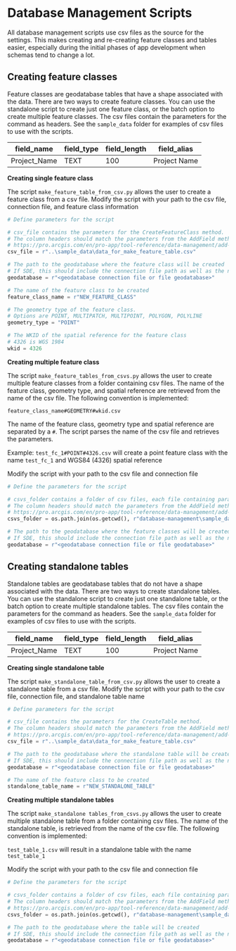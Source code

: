 # Database Management Scripts 

All database management scripts use csv files as the source for the settings. This makes creating and re-creating feature classes and tables easier, especially during the initial phases of app development when schemas tend to change a lot. 

## Creating feature classes

Feature classes are geodatabase tables that have a shape associated with the data. There are two ways to create feature classes. You can use the standalone script to create just one feature class, or the batch option to create multiple feature classes. The csv files contain the parameters for the command as headers. See the `sample_data` folder for examples of csv files to use with the scripts. 

field_name | field_type	| field_length | field_alias
--- | --- | --- | ---
Project_Name  |  TEXT    | 100    | Project Name   |

**Creating single feature class**

The script `make_feature_table_from_csv.py` allows the user to create a feature class from a csv file. Modify the script with your path to the csv file, connection file, and feature class information

```python
# Define parameters for the script

# csv_file contains the parameters for the CreateFeatureClass method. 
# The column headers should match the parameters from the AddField method. 
# https://pro.arcgis.com/en/pro-app/tool-reference/data-management/add-field.htm
csv_file = r"..\sample_data\data_for_make_feature_table.csv"

# The path to the geodatabase where the feature class will be created
# If SDE, this should include the connection file path as well as the name of the database
geodatabase = r"<geodatabase connection file or file geodatabase>"

# The name of the feature class to be created 
feature_class_name = r"NEW_FEATURE_CLASS"

# The geometry type of the feature class. 
# Options are POINT, MULTIPATCH, MULTIPOINT, POLYGON, POLYLINE 
geometry_type = "POINT"

# The WKID of the spatial reference for the feature class
# 4326 is WGS 1984
wkid = 4326
```

**Creating multiple feature class**

The script `make_feature_tables_from_csvs.py` allows the user to create multiple feature classes from a folder containing csv files. The name of the feature class, geometry type, and spatial reference are retrieved from the name of the csv file. The following convention is implemented:

`feature_class_name#GEOMETRY#wkid.csv`

The name of the feature class, geometry type and spatial reference are separated by a `#`. The script parses the name of the csv file and retrieves the parameters. 

Example: `test_fc_1#POINT#4326.csv` will create a point feature class with the name `test_fc_1` and WGS84 (4326) spatial reference

Modify the script with your path to the csv file and connection file

```python
# Define the parameters for the script

# csvs_folder contains a folder of csv files, each file containing parameters for the CreateFeatureClass method
# The column headers should match the parameters from the AddField method. 
# https://pro.arcgis.com/en/pro-app/tool-reference/data-management/add-field.htm
csvs_folder = os.path.join(os.getcwd(), r"database-management\sample_data\batch\make_feature_tables")

# The path to the geodatabase where the feature classes will be created
# If SDE, this should include the connection file path as well as the name of the database
geodatabase = r"<geodatabase connection file or file geodatabase>"
```

## Creating standalone tables

Standalone tables are geodatabase tables that do not have a shape associated with the data. There are two ways to create standalone tables. You can use the standalone script to create just one standalone table, or the batch option to create multiple standalone tables. The csv files contain the parameters for the command as headers. See the `sample_data` folder for examples of csv files to use with the scripts. 

field_name | field_type	| field_length | field_alias
--- | --- | --- | ---
Project_Name  |  TEXT    | 100    | Project Name   |

**Creating single standalone table**

The script `make_standalone_table_from_csv.py` allows the user to create a standalone table from a csv file. Modify the script with your path to the csv file, connection file, and standalone table name

```python
# Define parameters for the script

# csv_file contains the parameters for the CreateTable method. 
# The column headers should match the parameters from the AddField method. 
# https://pro.arcgis.com/en/pro-app/tool-reference/data-management/add-field.htm
csv_file = r"..\sample_data\data_for_make_feature_table.csv"

# The path to the geodatabase where the standalone table will be created
# If SDE, this should include the connection file path as well as the name of the database
geodatabase = r"<geodatabase connection file or file geodatabase>"

# The name of the feature class to be created 
standalone_table_name = r"NEW_STANDALONE_TABLE"
```

**Creating multiple standalone tables**

The script `make_standalone tables_from_csvs.py` allows the user to create multiple standalone table from a folder containing csv files. The name of the standalone table, is retrieved from the name of the csv file. The following convention is implemented:

`test_table_1.csv` will result in a standalone table with the name `test_table_1`

Modify the script with your path to the csv file and connection file

```python
# Define the parameters for the script

# csvs_folder contains a folder of csv files, each file containing parameters for the CreateTable method
# The column headers should match the parameters from the AddField method. 
# https://pro.arcgis.com/en/pro-app/tool-reference/data-management/add-field.htm
csvs_folder = os.path.join(os.getcwd(), r"database-management\sample_data\batch\make_standalone_tables")

# The path to the geodatabase where the table will be created
# If SDE, this should include the connection file path as well as the name of the database
geodatabase = r"<geodatabase connection file or file geodatabase>"
```

